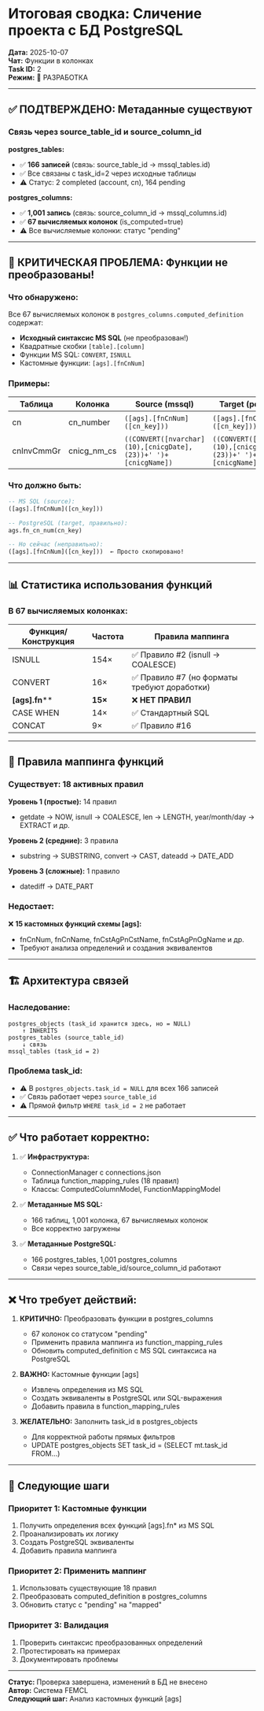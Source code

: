 # Итоговая сводка: Сличение проекта с БД PostgreSQL

**Дата:** 2025-10-07  
**Чат:** Функции в колонках  
**Task ID:** 2  
**Режим:** 🔧 РАЗРАБОТКА

---

## ✅ ПОДТВЕРЖДЕНО: Метаданные существуют

### Связь через source_table_id и source_column_id

**postgres_tables:**
- ✅ **166 записей** (связь: source_table_id → mssql_tables.id)
- ✅ Все связаны с task_id=2 через исходные таблицы
- ⚠️ Статус: 2 completed (account, cn), 164 pending

**postgres_columns:**
- ✅ **1,001 запись** (связь: source_column_id → mssql_columns.id)
- ✅ **67 вычисляемых колонок** (is_computed=true)
- ⚠️ Все вычисляемые колонки: статус "pending"

---

## 🚨 КРИТИЧЕСКАЯ ПРОБЛЕМА: Функции не преобразованы!

### Что обнаружено:

Все 67 вычисляемых колонок в `postgres_columns.computed_definition` содержат:
- **Исходный синтаксис MS SQL** (не преобразован!)
- Квадратные скобки `[table].[column]`
- Функции MS SQL: `CONVERT`, `ISNULL`
- Кастомные функции: `[ags].[fnCnNum]`

### Примеры:

| Таблица | Колонка | Source (mssql) | Target (postgres) | Статус |
|---------|---------|----------------|-------------------|--------|
| cn | cn_number | `([ags].[fnCnNum]([cn_key]))` | `([ags].[fnCnNum]([cn_key]))` | ❌ НЕ ПРЕОБРАЗОВАНО |
| cnInvCmmGr | cnicg_nm_cs | `((CONVERT([nvarchar](10),[cnicgDate],(23))+' ')+[cnicgName])` | `((CONVERT([nvarchar](10),[cnicgDate],(23))+' ')+[cnicgName])` | ❌ НЕ ПРЕОБРАЗОВАНО |

### Что должно быть:

```sql
-- MS SQL (source):
([ags].[fnCnNum]([cn_key]))

-- PostgreSQL (target, правильно):
ags.fn_cn_num(cn_key)

-- Но сейчас (неправильно):
([ags].[fnCnNum]([cn_key]))  ← Просто скопировано!
```

---

## 📊 Статистика использования функций

### В 67 вычисляемых колонках:

| Функция/Конструкция | Частота | Правила маппинга |
|---------------------|---------|------------------|
| ISNULL | 154× | ✅ Правило #2 (isnull → COALESCE) |
| CONVERT | 16× | ✅ Правило #7 (но форматы требуют доработки) |
| **[ags].fn**** | **15×** | ❌ **НЕТ ПРАВИЛ** |
| CASE WHEN | 14× | ✅ Стандартный SQL |
| CONCAT | 9× | ✅ Правило #16 |

---

## 🔧 Правила маппинга функций

### Существует: 18 активных правил

**Уровень 1 (простые):** 14 правил
- getdate → NOW, isnull → COALESCE, len → LENGTH, year/month/day → EXTRACT и др.

**Уровень 2 (средние):** 3 правила
- substring → SUBSTRING, convert → CAST, dateadd → DATE_ADD

**Уровень 3 (сложные):** 1 правило
- datediff → DATE_PART

### Недостает:

❌ **15 кастомных функций схемы [ags]:**
- fnCnNum, fnCnName, fnCstAgPnCstName, fnCstAgPnOgName и др.
- Требуют анализа определений и создания эквивалентов

---

## 🏗️ Архитектура связей

### Наследование:
```
postgres_objects (task_id хранится здесь, но = NULL)
    ↑ INHERITS
postgres_tables (source_table_id)
    ↓ связь
mssql_tables (task_id = 2)
```

### Проблема task_id:
- ⚠️ В `postgres_objects.task_id = NULL` для всех 166 записей
- ✅ Связь работает через `source_table_id`
- ⚠️ Прямой фильтр `WHERE task_id = 2` не работает

---

## ✅ Что работает корректно:

1. ✅ **Инфраструктура:**
   - ConnectionManager с connections.json
   - Таблица function_mapping_rules (18 правил)
   - Классы: ComputedColumnModel, FunctionMappingModel

2. ✅ **Метаданные MS SQL:**
   - 166 таблиц, 1,001 колонка, 67 вычисляемых колонок
   - Все корректно загружены

3. ✅ **Метаданные PostgreSQL:**
   - 166 postgres_tables, 1,001 postgres_columns
   - Связи через source_table_id/source_column_id работают

---

## ❌ Что требует действий:

1. **КРИТИЧНО:** Преобразовать функции в postgres_columns
   - 67 колонок со статусом "pending"
   - Применить правила маппинга из function_mapping_rules
   - Обновить computed_definition с MS SQL синтаксиса на PostgreSQL

2. **ВАЖНО:** Кастомные функции [ags]
   - Извлечь определения из MS SQL
   - Создать эквиваленты в PostgreSQL или SQL-выражения
   - Добавить правила в function_mapping_rules

3. **ЖЕЛАТЕЛЬНО:** Заполнить task_id в postgres_objects
   - Для корректной работы прямых фильтров
   - UPDATE postgres_objects SET task_id = (SELECT mt.task_id FROM...)

---

## 🎯 Следующие шаги

### Приоритет 1: Кастомные функции
1. Получить определения всех функций [ags].fn* из MS SQL
2. Проанализировать их логику
3. Создать PostgreSQL эквиваленты
4. Добавить правила маппинга

### Приоритет 2: Применить маппинг
1. Использовать существующие 18 правил
2. Преобразовать computed_definition в postgres_columns
3. Обновить статус с "pending" на "mapped"

### Приоритет 3: Валидация
1. Проверить синтаксис преобразованных определений
2. Протестировать на примерах
3. Документировать проблемы

---

**Статус:** Проверка завершена, изменений в БД не внесено  
**Автор:** Система FEMCL  
**Следующий шаг:** Анализ кастомных функций [ags]

